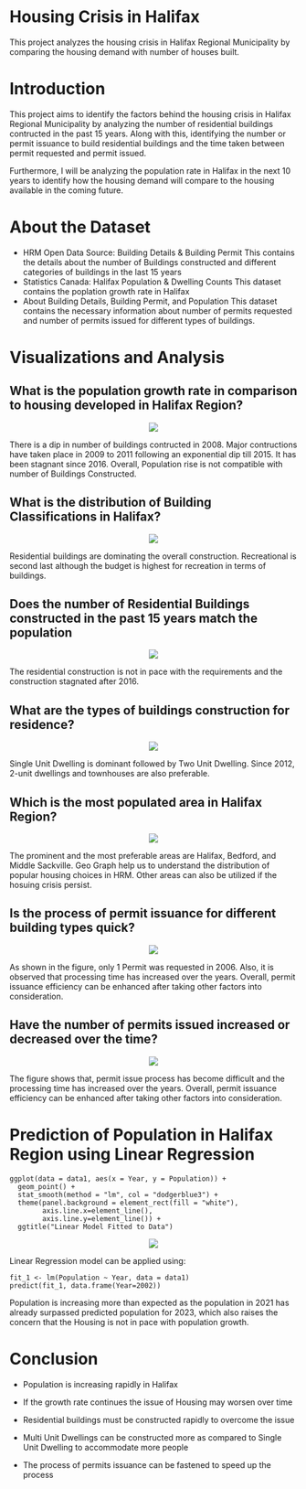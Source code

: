 # Housing Crisis in Halifax
This project analyzes the housing crisis in Halifax Regional Municipality by comparing the housing demand with number of houses built. 

# Introduction
This project aims to identify the factors behind the housing crisis in Halifax Regional Municipality by analyzing the number of residential buildings contructed in the past 15 years. Along with this, identifying the number or permit issuance to build residential buildings and the time taken between permit requested and permit issued. 

Furthermore, I will be analyzing the population rate in Halifax in the next 10 years to identify how the housing demand will compare to the housing available in the coming future. 

# About the Dataset
- HRM Open Data Source: Building Details & Building Permit
  This contains the details about the number of Buildings constructed and different categories of         buildings in the last 15 years
- Statistics Canada: Halifax Population & Dwelling Counts
  This dataset contains the poplation growth rate in Halifax
- About Building Details, Building Permit, and Population 
  This dataset contains the necessary information about number of permits requested and number of         permits issued for different types of buildings. 
  
# Visualizations and Analysis

## What is the population growth rate in comparison to housing developed in Halifax Region?
<p align="center">
 <img src= "Images/HRM1.png">
</p>

There is a dip in number of buildings contructed in 2008. Major contructions have taken place in 2009 to 2011 following an exponential dip till 2015. It has been stagnant since 2016. Overall, Population rise is not compatible with number of Buildings Constructed.

## What is the distribution of Building Classifications in Halifax?
<p align="center">
 <img src= "Images/HRM2.png">
</p>

Residential buildings are dominating the overall construction. Recreational is second last although the budget is highest for recreation in terms of buildings. 

## Does the number of Residential Buildings constructed in the past 15 years match the population 
<p align="center">
 <img src= "Images/HRM3.png">
</p>

The residential construction is not in pace with the requirements and the construction stagnated after 2016. 

## What are the types of buildings construction for residence?
<p align="center">
 <img src= "Images/HRM4.png">
</p>

Single Unit Dwelling is dominant followed by Two Unit Dwelling. Since 2012, 2-unit dwellings and townhouses are also preferable.

## Which is the most populated area in Halifax Region?
<p align="center">
 <img src= "Images/HRM5.png">
</p>

The prominent and the most preferable areas are Halifax, Bedford, and Middle Sackville. Geo Graph help us to understand the distribution of popular housing choices in HRM. Other areas can also be utilized if the hosuing crisis persist.

## Is the process of permit issuance for different building types quick?
<p align="center">
 <img src= "Images/HRM6.png">
</p>

As shown in the figure, only 1 Permit was requested in 2006. Also, it is observed that processing time has increased over the years. Overall, permit issuance efficiency can be enhanced after taking other factors into consideration.

## Have the number of permits issued increased or decreased over the time?
<p align="center">
 <img src= "Images/HRM7.png">
</p>

The figure shows that, permit issue process has become difficult and the processing time has increased over the years. Overall, permit issuance efficiency can be enhanced after taking other factors into consideration.

# Prediction of Population in Halifax Region using Linear Regression 

```
ggplot(data = data1, aes(x = Year, y = Population)) +
  geom_point() +
  stat_smooth(method = "lm", col = "dodgerblue3") +
  theme(panel.background = element_rect(fill = "white"),
        axis.line.x=element_line(),
        axis.line.y=element_line()) +
  ggtitle("Linear Model Fitted to Data")
```
<p align="center">
 <img src= "Images/Prediction.png">
</p>

Linear Regression model can be applied using:

```
fit_1 <- lm(Population ~ Year, data = data1)
predict(fit_1, data.frame(Year=2002))
```
Population is increasing more than expected as the population in 2021 has already surpassed predicted population for 2023, which also raises the concern that the Housing is not in pace with population growth. 

# Conclusion

- Population is increasing rapidly in Halifax

- If the growth rate continues the issue of Housing may worsen over time

- Residential buildings must be constructed rapidly to overcome the issue 

- Multi Unit Dwellings can be constructed more as compared to Single Unit Dwelling to accommodate more people 

- The process of permits issuance can be fastened to speed up the process

